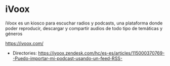 # iVoox
iVoox es un kiosco para escuchar radios y podcasts, una plataforma donde poder reproducir, descargar y compartir audios de todo tipo de temáticas y géneros

https://ivoox.com/
* Directories: https://ivoox.zendesk.com/hc/es-es/articles/115000370769--Puedo-importar-mi-podcast-usando-un-feed-RSS-
